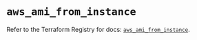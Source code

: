 # `aws_ami_from_instance`

Refer to the Terraform Registry for docs: [`aws_ami_from_instance`](https://registry.terraform.io/providers/hashicorp/aws/5.32.1/docs/resources/ami_from_instance).
